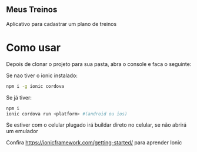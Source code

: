 ## Meus Treinos

Aplicativo para cadastrar um plano de treinos

# Como usar

Depois de clonar o projeto para sua pasta, abra o console e faca o seguinte:

Se nao tiver o ionic instalado:
```bash
npm i -g ionic cordova
```

Se já tiver:
```bash
npm i
ionic cordova run <platform> #(android ou ios)
```

Se estiver com o celular plugado irá buildar direto no celular, se não abrirá um emulador

Confira https://ionicframework.com/getting-started/ para aprender Ionic 
